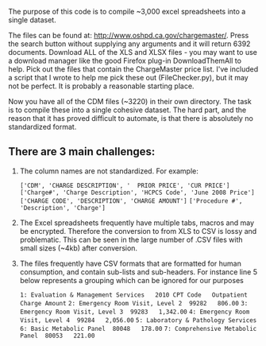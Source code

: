 The purpose of this code is to compile ~3,000 excel spreadsheets into a single dataset. 

The files can be found at: http://www.oshpd.ca.gov/chargemaster/. Press the search button without supplying any arguments and it will return 6392 documents. Download ALL of the XLS and XLSX files - you may want to use a download manager like the good Firefox plug-in DownloadThemAll to help. Pick out the files that contain the ChargeMaster price list. I've included a script that I wrote to help me pick these out (FileChecker.py), but it may not be perfect. It is probably a reasonable starting place. 

Now you have all of the CDM files (~3220) in their own directory. The task is to compile these into a single cohesive dataset. The hard part, and the reason that it has proved difficult to automate, is that there is absolutely no standardized format. 

There are 3 main challenges:
----------------------------

1. The column names are not standardized. For example:

	``['CDM', 'CHARGE DESCRIPTION', '  PRIOR PRICE', 'CUR PRICE']``
	``['Charge#', 'Charge Description', 'HCPCS Code', 'June 2008 Price']``
	``['CHARGE CODE', 'DESCRIPTION', 'CHARGE AMOUNT']``
	``['Procedure #', 'Description', 'Charge']``

2. The Excel spreadsheets frequently have multiple tabs, macros and may be encrypted. Therefore the conversion to from XLS to CSV is lossy and problematic. This can be seen in the large number of .CSV files with small sizes (~4kb) after conversion.

3. The files frequently have CSV formats that are formatted for human consumption, and contain sub-lists and sub-headers. For instance line 5 below represents a grouping which can be ignored for our purposes

    ``1: Evaluation & Management Services	2010 CPT Code	Outpatient Charge Amount``
    ``2: Emergency Room Visit, Level 2 	99282	806.00``
    ``3: Emergency Room Visit, Level 3 	99283	1,342.00``
    ``4: Emergency Room Visit, Level 4 	99284	2,056.00``
    ``5: Laboratory & Pathology Services``	
    ``6: Basic Metabolic Panel	80048	178.00``
    ``7: Comprehensive Metabolic Panel	80053	221.00``
